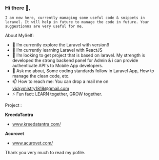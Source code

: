 ### Hi there 👋,
    I am new here, currently managing some useful code & snippets in laravel. It will help in future to manage the code in future. Your suggestionns are very useful for me.

About MySelf: 

- 🔭 I’m currently explore the Laravel with version9
- 🌱 I’m currently learning Laravel with ReactJS
- 👯 I’m looking to get project that is based on laravel. My strength is developed the strong backend panel for Admin & i can provide authenticate API's to Mobile App developers.
- 💬 Ask me about, Some coding standards follow in Laravel App, How to manage the clean code, etc.
- 📫 How to reach me: You can drop a mail me on vickymistry1818@gmail.com 
- ⚡ Fun fact: LEARN together, GROW together.

Project :

<strong>KreedaTantra</strong>
- <a href="hhtps://www.kreedatantra.com/" target="_blank">www.kreedatantra.com/</a>

<strong>Acurovet</strong>
- <a href="hhtps://www.acurovet.com/" target="_blank">www.acurovet.com/</a>

Thank you very much to read my pofile.
